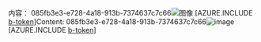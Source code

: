 <span data-ttu-id="60e2e-101">内容： 085fb3e3-e728-4a18-913b-7374637c7c66![图像](cd194b21-eeef-4730-a68d-db4e83914c01.png)
[AZURE.INCLUDE [b-token](6a773b95-f90e-4b13-99fd-2d05ebb550be.md)]</span><span class="sxs-lookup"><span data-stu-id="60e2e-101">Content: 085fb3e3-e728-4a18-913b-7374637c7c66![image](cd194b21-eeef-4730-a68d-db4e83914c01.png)
[AZURE.INCLUDE [b-token](6a773b95-f90e-4b13-99fd-2d05ebb550be.md)]</span></span>
